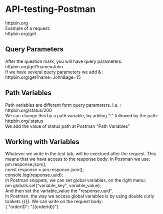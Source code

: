 <h1> API-testing-Postman </h1>
httpbin.org
<br>
Example of a request:
<br>
httpbin.org/get
<br>
<h2>Query Parameters</h2>
After the question mark, you will have query parameters:
<br>
httpbin.org/get?name=John
<br>
If we have several query parameters we add <str>&</str> :
<br>
httpbin.org/get?name=John&age=15
<br>
<h2>Path Variables</h2>
Path variables are different form query parameters. I.e. :
<br>
httpbin.org/status/200
<br>
We can change this by a path variable, by adding ":" followed by the path:
<br>
httpbin.org/:status
<br>
We add the value of status path at Postman "Path Variables"
<h2> Working with Variables </h2>
Whatever we write in the test tab, will be exectued after the request. This means that we hava access to the response body.
In Postman we use:
<br>
pm.response.json();
<br>
const response = pm.response.json();
<br>
console.log(response.uuid);
<br>
In Postman snippets, we can set global variables, on the right menu:
<br>
pm.globals.set("variable_key", variable_value);
<br>
And then set the variable_value the "response.uuid".
<br>
In Postman, the way we access global variables is by using double curly brakets {{}}. We can write on the request body:
<br>
{	"orderID": "{{orderId}}"}
